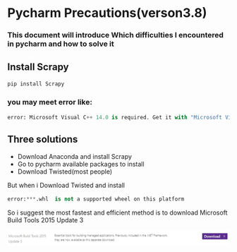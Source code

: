 # Pycharm Precautions(verson3.8)
### This document will introduce Which difficulties I encountered in pycharm and how to solve it 

## Install Scrapy
```python
pip install Scrapy
```
### you may meet error like:
```python
error: Microsoft Visual C++ 14.0 is required. Get it with "Microsoft Visual C++ Build Tools": http://landinghub.visualstudio.com/visual-cpp-build-tools
```

## Three solutions
* Download Anaconda and install Scrapy
* Go to pycharm available packages to install
* Download Twisted(most people)

But when i Download Twisted and install
```python
error:***.whl  is not a supported wheel on this platform
```
So i suggest the most fastest and efficient method is to download Microsoft Build Tools 2015 Update 3

![image](1583510365095.jpg)






